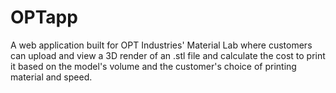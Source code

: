 # OPTapp
A web application built for OPT Industries' Material Lab where customers can upload and view a 3D render of an .stl file and calculate the cost to print it based on the model's volume and the customer's choice of printing material and speed. 
